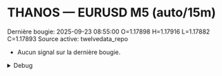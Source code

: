 # THANOS — EURUSD M5 (auto/15m)
Dernière bougie: 2025-09-23 08:55:00  O=1.17898  H=1.17916  L=1.17882  C=1.17893
Source active: twelvedata_repo

- Aucun signal sur la dernière bougie.

<details><summary>Debug</summary>

- TD_API_KEY manquant.

</details>